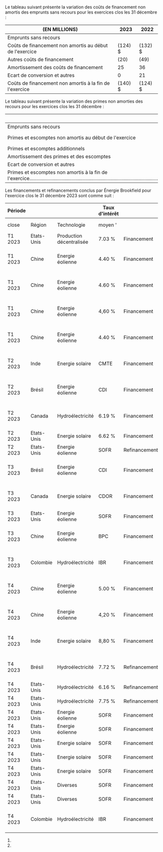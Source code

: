 Le tableau suivant présente la variation des coûts de financement non amortis des emprunts sans recours pour les exercices clos les 31 décembre :

| (EN MILLIONS)                                           | 2023     | 2022     |
|---------------------------------------------------------|----------|----------|
| Emprunts sans recours                                   |          |          |
| Coûts de financement non amortis au début de l'exercice | (124) \$ | (132) \$ |
| Autres coûts de financement                             | (20)     | (49)     |
| Amortissement des coûts de financement                  | 25       | 36       |
| Ecart de conversion et autres                           | 0        | 21       |
| Coûts de financement non amortis à la fin de l'exercice | (140) \$ | (124) \$ |

Le tableau suivant présente la variation des primes non amorties des recours pour les exercices clos les 31 décembre :

| (EN MILLIONS)                                                                                                                                                                  | 2023    | 2022   |
|--------------------------------------------------------------------------------------------------------------------------------------------------------------------------------|---------|--------|
| Emprunts sans recours                                                                                                                                                          |         |        |
| Primes et escomptes non amortis au début de l'exercice                                                                                                                         |         | 160 \$ |
| Primes et escomptes additionnels                                                                                                                                               | (90)    | (13)   |
| Amortissement des primes et des escomptes                                                                                                                                      | (14)    | (12)   |
| Ecart de conversion et autres                                                                                                                                                  | (12)    | (27)   |
| Primes et escomptes non amortis à la fin de l'exercice……………………………………………………………………………………………………………………………………………………………………………………………………………………………………………………………………………………………………………………………… | (11) \$ | 105 \$ |

Les financements et refinancements conclus par Énergie Brookfield pour l'exercice clos le 31 décembre 2023 sont comme suit :

| Période |            |                          | Taux<br>d'intérêt |               |             |                                       |
|---------|------------|--------------------------|-------------------|---------------|-------------|---------------------------------------|
| close   | Région     | Technologie              | moyen '           |               | Échéance    | Valeur comptable                      |
| T1 2023 | Etats-Unis | Production décentralisée | 7.03 %            | Financement   | 2026        | 100 millions \$                       |
| T1 2023 | Chine      | Energie éolienne         | 4.40 %            | Financement   | 2040        | 971 millions CNY (141 millions \$)    |
| T1 2023 | Chine      | Energie éolienne         | 4.60 %            | Financement   | 2030        | 200 millions CNY (29 millions \$)     |
| T1 2023 | Chine      | Energie éolienne         | 4,60 %            | Financement   | 2039        | 70 millions CNY (10 millions \$)      |
| T1 2023 | Chine      | Energie éolienne         | 4.40 %            | Financement   | 2039        | 97 millions CNY (14 millions \$)      |
| T2 2023 | Inde       | Energie solaire          | CMTE              | Financement   | 2043        | 10 milliards INR (123 millions \$)    |
| T2 2023 | Brésil     | Energie éolienne         | CDI               | Financement   | 2024        | 450 millions R\$ (93 millions \$)     |
| T2 2023 | Canada     | Hydroélectricité         | 6.19 %            | Financement   | 2045        | 30 millions \$ CA (22 millions \$)    |
| T2 2023 | Etats-Unis | Energie solaire          | 6.62 %            | Financement   | 2058 - 2060 | 45 millions \$                        |
| T2 2023 | Etats-Unis | Energie éolienne         | SOFR              | Refinancement | 2033        | 311 millions \$                       |
| T3 2023 | Brésil     | Energie éolienne         | CDI               | Financement   | 2047        | 300 millions \$ (60 millions \$)      |
| T3 2023 | Canada     | Energie solaire          | CDOR              | Financement   | 20382       | 34 millions \$ CA (23 millions \$)    |
| T3 2023 | Etats-Unis | Energie éolienne         | SOFR              | Financement   | 2026        | 175 millions \$                       |
| T3 2023 | Chine      | Energie éolienne         | BPC               | Financement   | 2040        | 273 millions CNY (37 millions \$)     |
| T3 2023 | Colombie   | Hydroélectricité         | IBR               | Financement   | 2033        | 687 milliards COP (169 millions \$)   |
| T4 2023 | Chine      | Energie éolienne         | 5.00 %            | Financement   | 2039        | 1,5 milliard CNY (203 millions \$)    |
| T4 2023 | Chine      | Energie éolienne         | 4,20 %            | Financement   | 2041        | 298 millions CNY (42 millions \$)     |
| T4 2023 | Inde       | Energie solaire          | 8,80 %            | Financement   | 2043        | 7,4 milliards INR (90 millions \$)    |
| T4 2023 | Brésil     | Hydroélectricité         | 7.72 %            | Refinancement | 2024        | 800 millions R\$ (164 millions \$)    |
| T4 2023 | Etats-Unis | Hydroélectricité         | 6.16 %            | Refinancement | 2032        | 80 millions \$                        |
| T4 2023 | Etats-Unis | Hydroélectricité         | 7.75 %            | Refinancement | 2033        | 125 millions \$                       |
| T4 2023 | Etats-Unis | Energie éolienne         | SOFR              | Financement   | 20343       | 52 millions \$                        |
| T4 2023 | Etats-Unis | Energie éolienne         | SOFR              | Financement   | 2024        | 140 millions \$                       |
| T4 2023 | Etats-Unis | Energie solaire          | SOFR              | Financement   | 2024        | 39 millions \$                        |
| T4 2023 | Etats-Unis | Energie solaire          | SOFR              | Financement   | 2028        | 48 millions \$                        |
| T4 2023 | Etats-Unis | Energie solaire          | SOFR              | Financement   | 2024        | 61 millions \$                        |
| T4 2023 | Etats-Unis | Diverses                 | SOFR              | Financement   | 2025        | 200 millions \$                       |
| T4 2023 | Etats-Unis | Diverses                 | SOFR              | Financement   | 2028        | 600 millions \$                       |
| T4 2023 | Colombie   | Hydroélectricité         | IBR               | Financement   | 2033        | 100 milliards \$ COP (25 millions \$) |

1)

3)